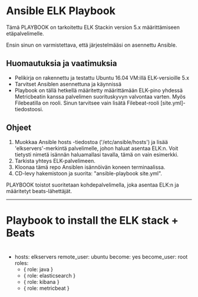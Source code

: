 # Ansible ELK Playbook
 
Tämä PLAYBOOK on tarkoitettu ELK Stackin version 5.x määrittämiseen etäpalvelimelle.


Ensin sinun on varmistettava, että järjestelmääsi on asennettu Ansible.

## Huomautuksia ja vaatimuksia

  - Pelikirja on rakennettu ja testattu Ubuntu 16.04 VM:illä ELK-versioille 5.x
  - Tarvitset Ansiblen asennettuna ja käynnissä
  - Playbook on tällä hetkellä määritetty määrittämään ELK-pino yhdessä Metricbeatin kanssa palvelimen suorituskyvyn valvontaa varten. Myös Filebeatilla on rooli. Sinun tarvitsee vain lisätä Filebeat-rooli [site.yml]-tiedostoosi.
 
  ## Ohjeet
 
  1. Muokkaa Ansible hosts -tiedostoa ('/etc/ansible/hosts') ja lisää 'elkservers'-merkintä palvelimelle, johon haluat asentaa ELK:n. Voit tietysti nimetä isännän haluamallasi tavalla, tämä on vain esimerkki.
  2. Tarkista yhteys ELK-palvelimeen.
  3. Kloonaa tämä repo Ansiblen isännöivän koneen terminaalissa.
  4. CD-levy hakemistoon ja suorita:
  "ansible-playbook site.yml".
 
  PLAYBOOK toistot suoritetaan kohdepalvelimella, joka asentaa ELK:n ja määritetyt beats-lähettäjät.



  ---
#
# Playbook to install the ELK stack + Beats
#
- hosts: elkservers
  remote_user: ubuntu
  become: yes
  become_user: root
  roles:
  - { role: java }
  - { role: elasticsearch }
  - { role: kibana }
  - { role: metricbeat }

